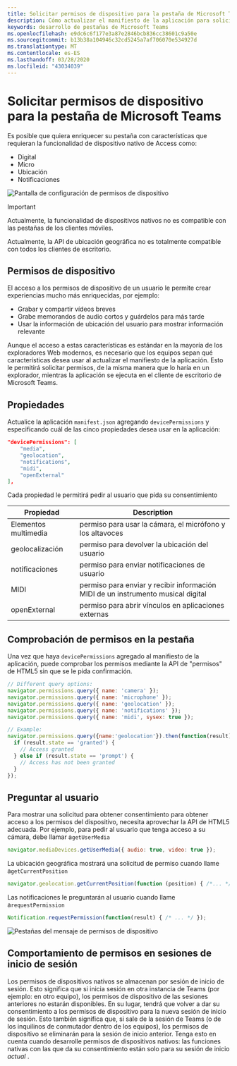 ```yaml
---
title: Solicitar permisos de dispositivo para la pestaña de Microsoft Teams
description: Cómo actualizar el manifiesto de la aplicación para solicitar acceso a características nativas que suelen requerir el consentimiento del usuario
keywords: desarrollo de pestañas de Microsoft Teams
ms.openlocfilehash: e9dc6c6f177e3a87e2846bcb836cc38601c9a50e
ms.sourcegitcommit: b13b38a104946c32cd5245a7af706070e534927d
ms.translationtype: MT
ms.contentlocale: es-ES
ms.lasthandoff: 03/28/2020
ms.locfileid: "43034039"
---
```

# <a name="request-device-permissions-for-your-microsoft-teams-tab"></a>Solicitar permisos de dispositivo para la pestaña de Microsoft Teams

Es posible que quiera enriquecer su pestaña con características que requieran la funcionalidad de dispositivo nativo de Access como:

* Digital
* Micro
* Ubicación
* Notificaciones

![Pantalla de configuración de permisos de dispositivo](~/assets/images/tabs/device-permissions.png)

> [!IMPORTANT]
>
> Actualmente, la funcionalidad de dispositivos nativos no es compatible con las pestañas de los clientes móviles.
>
> Actualmente, la API de ubicación geográfica no es totalmente compatible con todos los clientes de escritorio.

## <a name="device-permissions"></a>Permisos de dispositivo

El acceso a los permisos de dispositivo de un usuario le permite crear experiencias mucho más enriquecidas, por ejemplo:

* Grabar y compartir vídeos breves
* Grabe memorandos de audio cortos y guárdelos para más tarde
* Usar la información de ubicación del usuario para mostrar información relevante

Aunque el acceso a estas características es estándar en la mayoría de los exploradores Web modernos, es necesario que los equipos sepan qué características desea usar al actualizar el manifiesto de la aplicación. Esto le permitirá solicitar permisos, de la misma manera que lo haría en un explorador, mientras la aplicación se ejecuta en el cliente de escritorio de Microsoft Teams.

## <a name="properties"></a>Propiedades

Actualice la aplicación `manifest.json` agregando `devicePermissions` y especificando cuál de las cinco propiedades desea usar en la aplicación:

``` json
"devicePermissions": [
    "media",
    "geolocation",
    "notifications",
    "midi",
    "openExternal"
],
```

Cada propiedad le permitirá pedir al usuario que pida su consentimiento

| Propiedad      | Description   |
| --- | --- |
| Elementos multimedia         | permiso para usar la cámara, el micrófono y los altavoces |
| geolocalización   | permiso para devolver la ubicación del usuario      |
| notificaciones | permiso para enviar notificaciones de usuario      |
| MIDI          | permiso para enviar y recibir información MIDI de un instrumento musical digital   |
| openExternal  | permiso para abrir vínculos en aplicaciones externas  |

## <a name="checking-permissions-from-your-tab"></a>Comprobación de permisos en la pestaña

Una vez que haya `devicePermissions` agregado al manifiesto de la aplicación, puede comprobar los permisos mediante la API de "permisos" de HTML5 sin que se le pida confirmación.

``` Javascript
// Different query options:
navigator.permissions.query({ name: 'camera' });
navigator.permissions.query({ name: 'microphone' });
navigator.permissions.query({ name: 'geolocation' });
navigator.permissions.query({ name: 'notifications' });
navigator.permissions.query({ name: 'midi', sysex: true });

// Example:
navigator.permissions.query({name:'geolocation'}).then(function(result) {
  if (result.state == 'granted') {
    // Access granted
  } else if (result.state == 'prompt') {
    // Access has not been granted
  }
});
```

## <a name="prompting-the-user"></a>Preguntar al usuario

Para mostrar una solicitud para obtener consentimiento para obtener acceso a los permisos del dispositivo, necesita aprovechar la API de HTML5 adecuada. Por ejemplo, para pedir al usuario que tenga acceso a su cámara, debe llamar a`getUserMedia`

```Javascript
navigator.mediaDevices.getUserMedia({ audio: true, video: true });
```

La ubicación geográfica mostrará una solicitud de permiso cuando llame a`getCurrentPosition`

```Javascript
navigator.geolocation.getCurrentPosition(function (position) { /*... */ });
```

Las notificaciones le preguntarán al usuario cuando llame a`requestPermission`

```Javascript
Notification.requestPermission(function(result) { /* ... */ });
```

![Pestañas del mensaje de permisos de dispositivo](~/assets/images/tabs/device-permissions-prompt.png)

## <a name="permission-behavior-across-login-sessions"></a>Comportamiento de permisos en sesiones de inicio de sesión

Los permisos de dispositivos nativos se almacenan por sesión de inicio de sesión. Esto significa que si inicia sesión en otra instancia de Teams (por ejemplo: en otro equipo), los permisos de dispositivo de las sesiones anteriores no estarán disponibles. En su lugar, tendrá que volver a dar su consentimiento a los permisos de dispositivo para la nueva sesión de inicio de sesión. Esto también significa que, si sale de la sesión de Teams (o de los inquilinos de conmutador dentro de los equipos), los permisos de dispositivo se eliminarán para la sesión de inicio anterior. Tenga esto en cuenta cuando desarrolle permisos de dispositivos nativos: las funciones nativas con las que da su consentimiento están solo para su sesión de inicio _actual_ .
